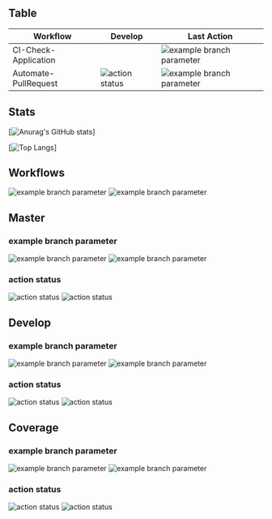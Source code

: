 ## Table
| Workflow | Develop | Last Action |
| --- | --- | --- |
| CI-Check-Application |  | ![example branch parameter](https://github.com/IgorCSilva/azure-github/actions/workflows/ci.yaml/badge.svg) |
| Automate-PullRequest | ![action status](https://github.com/IgorCSilva/azure-github/actions/workflows/automate-pull-request.yaml/badge.svg?branch=develop) | ![example branch parameter](https://github.com/IgorCSilva/azure-github/actions/workflows/automate-pull-request.yaml/badge.svg) |

## Stats
[![Anurag's GitHub stats](https://github-readme-stats.vercel.app/api?username=IgorCSilva&show_icons=true)]

[![Top Langs](https://github-readme-stats.vercel.app/api/top-langs/?username=IgorCSilva)]

## Workflows
![example branch parameter](https://github.com/IgorCSilva/azure-github/actions/workflows/ci.yaml/badge.svg)
![example branch parameter](https://github.com/IgorCSilva/azure-github/actions/workflows/automate-pull-request.yaml/badge.svg)
## Master
### example branch parameter
![example branch parameter](https://github.com/IgorCSilva/azure-github/actions/workflows/ci.yaml/badge.svg?branch=master)
![example branch parameter](https://github.com/IgorCSilva/azure-github/actions/workflows/automate-pull-request.yaml/badge.svg?branch=master)

### action status
![action status](https://github.com/IgorCSilva/azure-github/actions/workflows/ci.yaml/badge.svg?branch=master)
![action status](https://github.com/IgorCSilva/azure-github/actions/workflows/automate-pull-request.yaml/badge.svg?branch=master)

## Develop
### example branch parameter
![example branch parameter](https://github.com/IgorCSilva/azure-github/actions/workflows/ci.yaml/badge.svg?branch=develop)
![example branch parameter](https://github.com/IgorCSilva/azure-github/actions/workflows/automate-pull-request.yaml/badge.svg?branch=develop)

### action status
![action status](https://github.com/IgorCSilva/azure-github/actions/workflows/ci.yaml/badge.svg?branch=develop)
![action status](https://github.com/IgorCSilva/azure-github/actions/workflows/automate-pull-request.yaml/badge.svg?branch=develop)

## Coverage
### example branch parameter
![example branch parameter](https://github.com/IgorCSilva/azure-github/actions/workflows/ci.yaml/badge.svg?branch=coverage)
![example branch parameter](https://github.com/IgorCSilva/azure-github/actions/workflows/automate-pull-request.yaml/badge.svg?branch=coverage)

### action status
![action status](https://github.com/IgorCSilva/azure-github/actions/workflows/ci.yaml/badge.svg?branch=coverage)
![action status](https://github.com/IgorCSilva/azure-github/actions/workflows/automate-pull-request.yaml/badge.svg?branch=coverage)